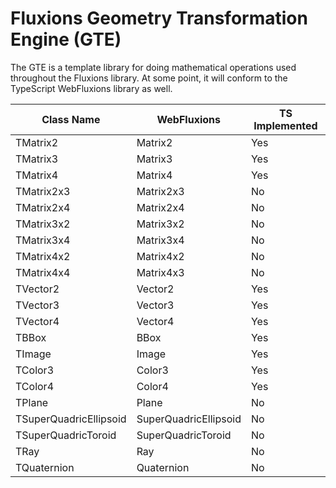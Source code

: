 # Fluxions Geometry Transformation Engine (GTE)

The GTE is a template library for doing mathematical operations used throughout the Fluxions library. At some point, it will conform to the TypeScript WebFluxions library as well.

| Class Name             | WebFluxions           | TS Implemented |
|------------------------|-----------------------|----------------|
| TMatrix2               | Matrix2               | Yes            |
| TMatrix3               | Matrix3               | Yes            |
| TMatrix4               | Matrix4               | Yes            |
| TMatrix2x3             | Matrix2x3             | No             |
| TMatrix2x4             | Matrix2x4             | No             |
| TMatrix3x2             | Matrix3x2             | No             |
| TMatrix3x4             | Matrix3x4             | No             |
| TMatrix4x2             | Matrix4x2             | No             |
| TMatrix4x4             | Matrix4x3             | No             |
| TVector2               | Vector2               | Yes            |
| TVector3               | Vector3               | Yes            |
| TVector4               | Vector4               | Yes            |
| TBBox                  | BBox                  | Yes            |
| TImage                 | Image                 | Yes            |
| TColor3                | Color3                | Yes            |
| TColor4                | Color4                | Yes            |
| TPlane                 | Plane                 | No             |
| TSuperQuadricEllipsoid | SuperQuadricEllipsoid | No             |
| TSuperQuadricToroid    | SuperQuadricToroid    | No             |
| TRay                   | Ray                   | No             |
| TQuaternion            | Quaternion            | No             |
